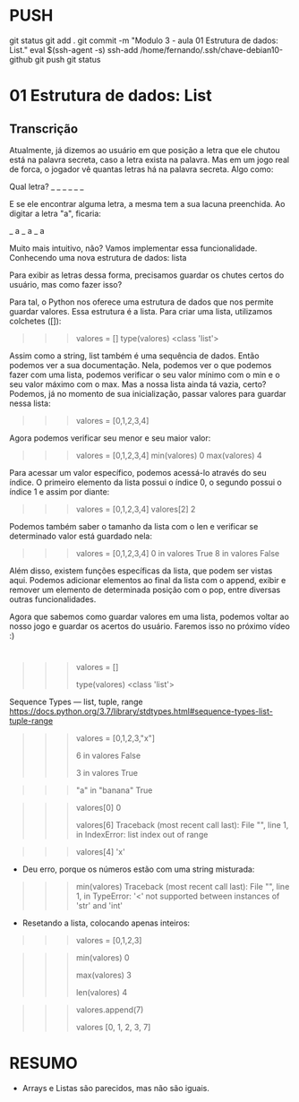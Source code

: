 
# ###################################################################################################################################################################
# ###################################################################################################################################################################
# ###################################################################################################################################################################
# ###################################################################################################################################################################
# ###################################################################################################################################################################
# PUSH

git status
git add .
git commit -m "Modulo 3 - aula 01 Estrutura de dados: List."
eval $(ssh-agent -s)
ssh-add /home/fernando/.ssh/chave-debian10-github
git push
git status



# ###################################################################################################################################################################
# ###################################################################################################################################################################
# ###################################################################################################################################################################
# ###################################################################################################################################################################
# ###################################################################################################################################################################
#  01 Estrutura de dados: List

## Transcrição

Atualmente, já dizemos ao usuário em que posição a letra que ele chutou está na palavra secreta, caso a letra exista na palavra. Mas em um jogo real de forca, o jogador vê quantas letras há na palavra secreta. Algo como:

Qual letra? _ _ _ _ _ _

E se ele encontrar alguma letra, a mesma tem a sua lacuna preenchida. Ao digitar a letra "a", ficaria:

_ a _ a _ a

Muito mais intuitivo, não? Vamos implementar essa funcionalidade.
Conhecendo uma nova estrutura de dados: lista

Para exibir as letras dessa forma, precisamos guardar os chutes certos do usuário, mas como fazer isso?

Para tal, o Python nos oferece uma estrutura de dados que nos permite guardar valores. Essa estrutura é a lista. Para criar uma lista, utilizamos colchetes ([]):

>>> valores = []
>>> type(valores)
<class 'list'>

Assim como a string, list também é uma sequência de dados. Então podemos ver a sua documentação. Nela, podemos ver o que podemos fazer com uma lista, podemos verificar o seu valor mínimo com o min e o seu valor máximo com o max. Mas a nossa lista ainda tá vazia, certo? Podemos, já no momento de sua inicialização, passar valores para guardar nessa lista:

>>> valores = [0,1,2,3,4]

Agora podemos verificar seu menor e seu maior valor:

>>> valores = [0,1,2,3,4]
>>> min(valores)
0
>>> max(valores)
4

Para acessar um valor específico, podemos acessá-lo através do seu índice. O primeiro elemento da lista possui o índice 0, o segundo possui o índice 1 e assim por diante:

>>> valores = [0,1,2,3,4]
>>> valores[2]
2

Podemos também saber o tamanho da lista com o len e verificar se determinado valor está guardado nela:

>>> valores = [0,1,2,3,4]
>>> 0 in valores
True
>>> 8 in valores
False

Além disso, existem funções específicas da lista, que podem ser vistas aqui. Podemos adicionar elementos ao final da lista com o append, exibir e remover um elemento de determinada posição com o pop, entre diversas outras funcionalidades.

Agora que sabemos como guardar valores em uma lista, podemos voltar ao nosso jogo e guardar os acertos do usuário. Faremos isso no próximo vídeo :)





# ###################################################################################################################################################################
# ###################################################################################################################################################################
# ###################################################################################################################################################################
# ###################################################################################################################################################################
# ###################################################################################################################################################################
# 

>>> valores = []
>>>
>>> type(valores)
<class 'list'>
>>>

Sequence Types — list, tuple, range
<https://docs.python.org/3.7/library/stdtypes.html#sequence-types-list-tuple-range>



>>> valores = [0,1,2,3,"x"]
>>>
>>> 6 in valores
False
>>>
>>> 3 in valores
True
>>>
>>>

>>>
>>> "a" in "banana"
True
>>>

>>> valores[0]
0
>>>
>>>
>>>
>>> valores[6]
Traceback (most recent call last):
  File "<stdin>", line 1, in <module>
IndexError: list index out of range
>>>

>>>
>>> valores[4]
'x'
>>>


- Deu erro, porque os números estão com uma string misturada:

>>> min(valores)
Traceback (most recent call last):
  File "<stdin>", line 1, in <module>
TypeError: '<' not supported between instances of 'str' and 'int'
>>>


- Resetando a lista, colocando apenas inteiros:

>>> valores = [0,1,2,3]
>>>

>>>
>>> min(valores)
0
>>>
>>>
>>> max(valores)
3
>>>
>>> len(valores)
4
>>>

>>> valores.append(7)
>>>
>>> valores
[0, 1, 2, 3, 7]
>>>



# ###################################################################################################################################################################
# ###################################################################################################################################################################
# ###################################################################################################################################################################
# ###################################################################################################################################################################
# ###################################################################################################################################################################
# RESUMO

- Arrays e Listas são parecidos, mas não são iguais.


